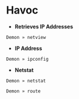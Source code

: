 # Havoc

- **Retrieves IP Addresses**

`Demon » netview`

- **IP Address**

`Demon » ipconfig`

- **Netstat**

`Demon » netstat`

`Demon » route`